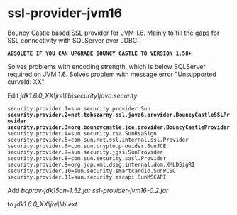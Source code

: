 # ssl-provider-jvm16

Bouncy Castle based SSL provider for JVM 1.6. Mainly to fill the gaps for SSL connectivity with SQLServer over JDBC.

**`ABSOLETE IF YOU CAN UPGRADE BOUNCY CASTLE TO VERSION 1.58+`**

Solves problems with encoding strength, which is below SQLServer required on JVM 1.6.
Solves problem with message error "Unsupported curveId: XX"

Edit _jdk1.6.0_XX\jre\lib\security\java.security_

`security.provider.1=sun.security.provider.Sun`
**`security.provider.2=net.tobszarny.ssl.java6.provider.BouncyCastleSSLProvider
security.provider.3=org.bouncycastle.jce.provider.BouncyCastleProvider`**
`security.provider.4=sun.security.rsa.SunRsaSign
security.provider.5=com.sun.net.ssl.internal.ssl.Provider
security.provider.6=com.sun.crypto.provider.SunJCE
security.provider.7=sun.security.jgss.SunProvider
security.provider.8=com.sun.security.sasl.Provider
security.provider.9=org.jcp.xml.dsig.internal.dom.XMLDSigRI
security.provider.10=sun.security.smartcardio.SunPCSC
security.provider.11=sun.security.mscapi.SunMSCAPI`

Add
_bcprov-jdk15on-1.52.jar_
_ssl-provider-jvm16-0.2.jar_

to _jdk1.6.0_XX\jre\lib\ext_
